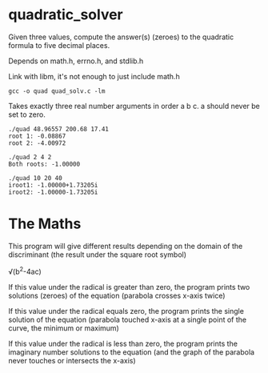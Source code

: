 # quadratic_solver
Given three values, compute the answer(s) (zeroes) to the quadratic formula to five decimal places.

Depends on math.h, errno.h, and stdlib.h

Link with libm, it's not enough to just include math.h
```
gcc -o quad quad_solv.c -lm
```
Takes exactly three real number arguments in order a b c. a should never be set to zero.
```
./quad 48.96557 200.68 17.41
root 1: -0.08867
root 2: -4.00972
```
```
./quad 2 4 2
Both roots: -1.00000
```
```
./quad 10 20 40
iroot1: -1.00000+1.73205i
iroot2: -1.00000-1.73205i
```
# The Maths
This program will give different results depending on the domain of the discriminant (the result under the square root symbol)

&radic;(b<sup>2</sup>-4ac)

If this value under the radical is greater than zero, the program prints two solutions (zeroes) of the equation (parabola crosses x-axis twice) 

If this value under the radical equals zero, the program prints the single solution of the equation (parabola touched x-axis at a single point of the curve, the minimum or maximum)

If this value under the radical is less than zero, the program prints the imaginary number solutions to the equation (and the graph of the parabola never touches or intersects the x-axis)

